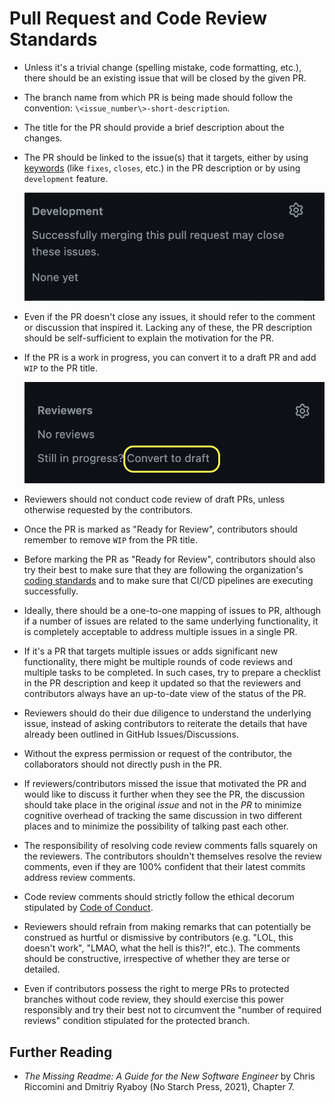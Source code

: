 # Pull Request and Code Review Standards

-   Unless it's a trivial change (spelling mistake, code formatting, etc.), there should be an existing issue that will be closed by the given PR.

-   The branch name from which PR is being made should follow the convention: `\<issue_number\>-short-description`.

-   The title for the PR should provide a brief description about the changes.

-   The PR should be linked to the issue(s) that it targets, either by using [keywords](https://docs.github.com/en/issues/tracking-your-work-with-issues/linking-a-pull-request-to-an-issue) (like `fixes`, `closes`, etc.) in the PR description or by using `development` feature.

    ![](figures/development.png)

-   Even if the PR doesn't close any issues, it should refer to the comment or discussion that inspired it. Lacking any of these, the PR description should be self-sufficient to explain the motivation for the PR.

-   If the PR is a work in progress, you can convert it to a draft PR and add `WIP` to the PR title.

    ![](figures/draft.png)

-   Reviewers should not conduct code review of draft PRs, unless otherwise requested by the contributors.

-   Once the PR is marked as "Ready for Review", contributors should remember to remove `WIP` from the PR title.

-   Before marking the PR as "Ready for Review", contributors should also try their best to make sure that they are following the organization's [coding standards](https://github.com/Open-Systems-Pharmacology/Suite/blob/develop/CODING_STANDARDS.md) and to make sure that CI/CD pipelines are executing successfully.

-   Ideally, there should be a one-to-one mapping of issues to PR, although if a number of issues are related to the same underlying functionality, it is completely acceptable to address multiple issues in a single PR.

-   If it's a PR that targets multiple issues or adds significant new functionality, there might be multiple rounds of code reviews and multiple tasks to be completed. In such cases, try to prepare a checklist in the PR description and keep it updated so that the reviewers and contributors always have an up-to-date view of the status of the PR.

-   Reviewers should do their due diligence to understand the underlying issue, instead of asking contributors to reiterate the details that have already been outlined in GitHub Issues/Discussions.

-   Without the express permission or request of the contributor, the collaborators should not directly push in the PR.

-   If reviewers/contributors missed the issue that motivated the PR and would like to discuss it further when they see the PR, the discussion should take place in the original *issue* and not in the *PR* to minimize cognitive overhead of tracking the same discussion in two different places and to minimize the possibility of talking past each other.

-   The responsibility of resolving code review comments falls squarely on the reviewers. The contributors shouldn't themselves resolve the review comments, even if they are 100% confident that their latest commits address review comments.

-   Code review comments should strictly follow the ethical decorum stipulated by [Code of Conduct](https://github.com/Open-Systems-Pharmacology/Suite/blob/develop/CODE_OF_CONDUCT.md).

-   Reviewers should refrain from making remarks that can potentially be construed as hurtful or dismissive by contributors (e.g. "LOL, this doesn't work", "LMAO, what the hell is this?!", etc.). The comments should be constructive, irrespective of whether they are terse or detailed.

-   Even if contributors possess the right to merge PRs to protected branches without code review, they should exercise this power responsibly and try their best not to circumvent the "number of required reviews" condition stipulated for the protected branch.

## Further Reading

-   *The Missing Readme: A Guide for the New Software Engineer* by Chris Riccomini and Dmitriy Ryaboy (No Starch Press, 2021), Chapter 7.
